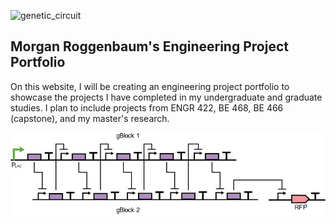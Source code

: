 ![genetic_circuit](https://user-images.githubusercontent.com/81630652/114286416-8412df80-9a2c-11eb-8826-07df5007e70f.jpg)
## Morgan Roggenbaum's Engineering Project Portfolio

On this website, I will be creating an engineering project portfolio to showcase the projects I have completed in my undergraduate and graduate studies. I plan to include projects from ENGR 422, BE 468, BE 466 (capstone), and my master's research. 

![Genetic Circuit Schematic](https://github.com/mroggenbaum/engr-project-portfolio/blob/ea0d75bcca88a711d826ea997a88b16bc96c2672/genetic_circuit.jpg)
